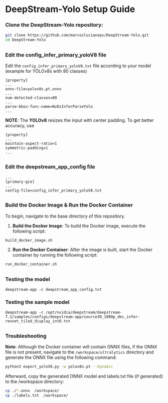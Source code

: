 # DeepStream-Yolo Setup Guide

### Clone the **DeepStream-Yolo** repository:

```bash
git clone https://github.com/marcoslucianops/DeepStream-Yolo.git
cd DeepStream-Yolo
```
##

### Edit the config_infer_primary_yoloV8 file

Edit the `config_infer_primary_yoloV8.txt` file according to your model (example for YOLOv8s with 80 classes)

```
[property]
...
onnx-file=yolov8s.pt.onnx
...
num-detected-classes=80
...
parse-bbox-func-name=NvDsInferParseYolo
...
```

**NOTE**: The **YOLOv8** resizes the input with center padding. To get better accuracy, use

```
[property]
...
maintain-aspect-ratio=1
symmetric-padding=1
...
```

##

### Edit the deepstream_app_config file

```
...
[primary-gie]
...
config-file=config_infer_primary_yoloV8.txt
```

##

### Build the Docker Image & Run the Docker Container

To begin, navigate to the base directory of this repository.

1. **Build the Docker Image**: To build the Docker image, execute the following script:

```bash
build_docker_image.sh
```

2. **Run the Docker Container**: After the image is built, start the Docker container by running the following script:

```bash
run_docker_container.sh
```

##

### Testing the model

```
deepstream-app -c deepstream_app_config.txt
```

### Testing the sample model

```
deepstream-app -c /opt/nvidia/deepstream/deepstream-7.1/samples/configs/deepstream-app/source30_1080p_dec_infer-resnet_tiled_display_int8.txt
```

##

### Troubleshooting
**Note**: Although the Docker container will contain ONNX files, if the ONNX file is not present, navigate to the `/workspace/ultralytics` directory and generate the ONNX file using the following command:

```bash
python3 export_yoloV8.py -w yolov8n.pt --dynamic
```
Afterward, copy the generated ONNX model and labels.txt file (if generated) to the /workspace directory:

```bash
cp ./*.onnx  /workspace/
cp ./labels.txt  /workspace/
```
